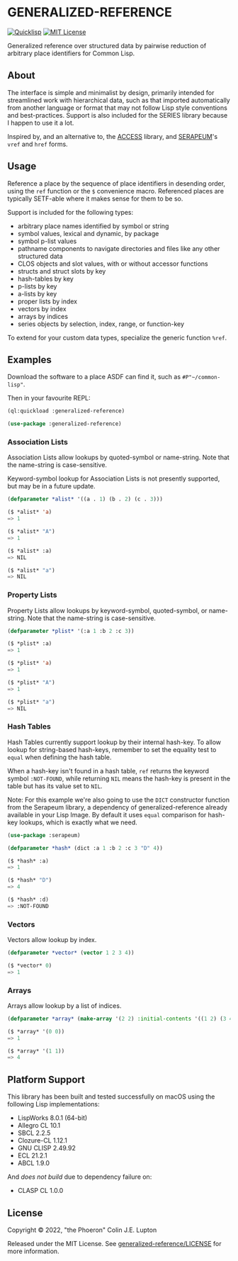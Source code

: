 # GENERALIZED-REFERENCE

[![Quicklisp](http://quickdocs.org/badge/generalized-reference.svg)](http://quickdocs.org/generalized-reference/)
[![MIT License](https://img.shields.io/badge/license-MIT-blue.svg)](./LICENSE)

Generalized reference over structured data by pairwise reduction of arbitrary
place identifiers for Common Lisp.

## About

The interface is simple and minimalist by design, primarily intended for
streamlined work with hierarchical data, such as that imported automatically
from another language or format that may not follow Lisp style conventions and
best-practices. Support is also included for the SERIES library because I happen
to use it a lot.

Inspired by, and an alternative to, the [ACCESS][] library, and [SERAPEUM][]'s
`vref` and `href` forms.

[ACCESS]: https://github.com/sharplispers/access
[SERAPEUM]: https://github.com/ruricolist/serapeum

## Usage

Reference a place by the sequence of place identifiers in desending order, using
the `ref` function or the `$` convenience macro. Referenced places are typically
SETF-able where it makes sense for them to be so.

Support is included for the following types:

- arbitrary place names identified by symbol or string
- symbol values, lexical and dynamic, by package
- symbol p-list values
- pathname components to navigate directories and files like any other structured data
- CLOS objects and slot values, with or without accessor functions
- structs and struct slots by key
- hash-tables by key
- p-lists by key
- a-lists by key
- proper lists by index
- vectors by index
- arrays by indices
- series objects by selection, index, range, or function-key

To extend for your custom data types, specialize the generic function `%ref`.

## Examples

Download the software to a place ASDF can find it, such as `#P"~/common-lisp"`.

Then in your favourite REPL:

```lisp
(ql:quickload :generalized-reference)

(use-package :generalized-reference)
```

### Association Lists

Association Lists allow lookups by quoted-symbol or name-string. Note that the
name-string is case-sensitive.

Keyword-symbol lookup for Association Lists is not presently supported, but may
be in a future update.

```lisp
(defparameter *alist* '((a . 1) (b . 2) (c . 3)))

($ *alist* 'a)
=> 1

($ *alist* "A")
=> 1

($ *alist* :a)
=> NIL

($ *alist* "a")
=> NIL
```

### Property Lists

Property Lists allow lookups by keyword-symbol, quoted-symbol, or name-string.
Note that the name-string is case-sensitive.

```lisp
(defparameter *plist* '(:a 1 :b 2 :c 3))

($ *plist* :a)
=> 1

($ *plist* 'a)
=> 1

($ *plist* "A")
=> 1

($ *plist* "a")
=> NIL
```

### Hash Tables

Hash Tables currently support lookup by their internal hash-key. To allow lookup
for string-based hash-keys, remember to set the equality test to `equal` when
defining the hash table.

When a hash-key isn't found in a hash table, `ref` returns the keyword symbol
`:NOT-FOUND`, while returning `NIL` means the hash-key is present in the table
but has its value set to `NIL`.

Note: For this example we're also going to use the `DICT` constructor function
from the Serapeum library, a dependency of generalized-reference already
available in your Lisp Image. By default it uses `equal` comparison for hash-key
lookups, which is exactly what we need.

```lisp
(use-package :serapeum)

(defparameter *hash* (dict :a 1 :b 2 :c 3 "D" 4))

($ *hash* :a)
=> 1

($ *hash* "D")
=> 4

($ *hash* :d)
=> :NOT-FOUND
```

### Vectors

Vectors allow lookup by index.

```lisp
(defparameter *vector* (vector 1 2 3 4))

($ *vector* 0)
=> 1
```

### Arrays

Arrays allow lookup by a list of indices.

```lisp
(defparameter *array* (make-array '(2 2) :initial-contents '((1 2) (3 4))))

($ *array* '(0 0))
=> 1

($ *array* '(1 1))
=> 4
```

## Platform Support

This library has been built and tested successfully on macOS using the following
Lisp implementations:

- LispWorks 8.0.1 (64-bit)
- Allegro CL 10.1
- SBCL 2.2.5
- Clozure-CL 1.12.1
- GNU CLISP 2.49.92
- ECL 21.2.1
- ABCL 1.9.0

And *does not build* due to dependency failure on:

- CLASP CL 1.0.0

## License

Copyright &copy; 2022, "the Phoeron" Colin J.E. Lupton

Released under the MIT License. See [generalized-reference/LICENSE](./LICENSE)
for more information.
